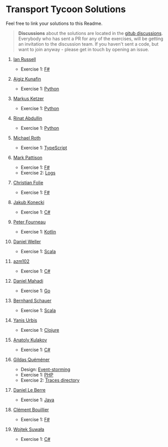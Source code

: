 # Transport Tycoon Solutions

Feel free to link your solutions to this Readme. 

> **Discussions** about the solutions are located in the  [gitub discussions](https://github.com/orgs/ddd-exercises/teams/tt/discussions). Everybody who has sent a PR for any of the exercises, will be getting an invitation to the discussion team. If you haven't sent a code, but want to join anyway - please get in touch by opening an issue.



1. [Ian Russell](https://github.com/ijrussell)
   
   - Exercise 1: [F#](https://github.com/ijrussell/TransportTycoon/blob/master/recursive.fs)

2. [Aigiz Kunafin](https://github.com/AigizK)
   
   - Exercise 1: [Python](https://github.com/AigizK/transport-tycoon/tree/master/ex_1)

3. [Markus Ketzer](https://github.com/marketzer)
   
   - Exercise 1: [Python](https://github.com/marketzer/exercises/blob/master/transport-tycoon/marketzer/transport-tycoon.py)

4. [Rinat Abdullin](https://github.com/abdullin)
   
   - Exercise 1: [Python](https://github.com/Softwarepark/exercises/blob/master/transport-tycoon/abdullin/ex_1.py)

5. [Michael Roth](https://github.com/mrothNET)
   
   - Exercise 1: [TypeScript](https://github.com/mrothNET/transport-tycoon-exercises)

6. [Mark Pattison](https://github.com/markpattison)
   
   - Exercise 1: [F#](https://github.com/markpattison/transport-tycoon-kata)
   - Exercise 2: [Logs](https://github.com/markpattison/transport-tycoon-kata/tree/master/exercise2-logs)

7. [Christian Folie](https://twitter.com/Folienmaster)
   
   - Exercise 1: [F#](https://github.com/Nagelfar/ddd-exercises/tree/master/exercise1)

8. [Jakub Konecki](https://github.com/jkonecki)
   
   - Exercise 1: [C#](https://github.com/jkonecki/SoftwarePark/tree/master/TransportTycoon)

9. [Peter Fourneau](https://github.com/pfournea)
   
   - Exercise 1: [Kotlin](https://github.com/pfournea/transport-tycoon)

10. [Daniel Weller](https://github.com/danielweller-swp)
    
    - Exercise 1: [Scala](https://github.com/danielweller-swp/transport-tycoon/tree/master/ex1)

11. [azm102](https://github.com/azm102)
    
    - Exercise 1: [C#](https://github.com/azm102/exercises/tree/master/TransportTycoon1)

12. [Daniel Mahadi](https://github.com/danielmahadi)
    
    - Exercise 1: [Go](https://github.com/danielmahadi/transport-tycoon-go/blob/master/main.go)

13. [Bernhard Schauer](https://github.com/beschauer)
    
    - Exercise 1: [Scala](https://github.com/beschauer/softwarepark-exercises/blob/master/transport-tycoon/main.scala)

14. [Yanis Urbis](https://github.com/yanisurbis)
    
    - Exercise 1: [Clojure](https://github.com/yanisurbis/transport-tycoon)

15. [Anatoly Kulakov](https://github.com/AnatolyKulakov)
    
    - Exercise 1: [C#](https://github.com/AnatolyKulakov/TransportTycoon/blob/master/src/TransportTycoon/Program.cs)

16. [Gildas Quéméner](https://github.com/gquemener)
    
    - Design: [Event-storming](https://miro.com/welcomeonboard/MtjvR60cUsVfwMSGWhbsOtrxgMOlSeXjFYc1U2M8033aIuIQdb9ID72hbcNNsfi8)
    - Exercise 1: [PHP](https://github.com/gquemener/TransportTycoon)
    - Exercise 2: [Traces directory](https://github.com/gquemener/TransportTycoon/tree/master/traces)

17. [Daniel Le Berre](https://github.com/danielleberre)
    
    - Exercise 1: [Java](https://github.com/danielleberre/transport-tycoon)

18. [Clément Bouillier](https://twitter.com/clem_bouillier)
    
    - Exercise 1: [F#](https://github.com/devcrafting/TransportTycoon-DDD-ES/tree/Exercice1)

19. [Wojtek Suwała](https://github.com/wojteksuwala)
    
    - Exercise 1: [C#](https://github.com/wojteksuwala/DDD_SoftwarePark_Exercises/tree/master/Ex001_Transport_Tycoon)
